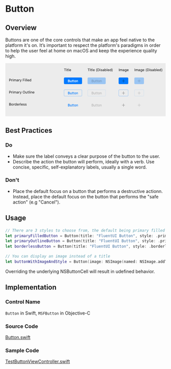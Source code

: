 # Button

## Overview
Buttons are one of the core controls that make an app feel native to the platform it's on. It’s important to respect the platform's paradigms in order to help the user feel at home on macOS and keep the experience quality high.

![ButtonViews.png](.attachments/ButtonViews.png)

## Best Practices
### Do
- Make sure the label conveys a clear purpose of the button to the user.
- Describe the action the button will perform, ideally with a verb. Use concise, specific, self-explanatory labels, usually a single word.

### Don't
- Place the default focus on a button that performs a destructive actionn. Instead, place the default focus on the button that performs the "safe action" (e.g "Cancel").

## Usage
```Swift
// There are 3 styles to choose from, the default being primary filled
let primaryFilledButton = Button(title: "FluentUI Button", style: .primaryFilled),
let primaryOutlineButton = Button(title: "FluentUI Button", style: .primaryOutline),
let borderlessButton = Button(title: "FluentUI Button", style: .borderless)
```

```Swift
// You can display an image instead of a title
let buttonWithImageAndStyle = Button(image: NSImage(named: NSImage.addTemplateName)!, style: .primaryFilled)
```

Overriding the underlying NSButtonCell will result in udefined behavior.

## Implementation
### Control Name
`Button` in Swift, `MSFButton` in Objective-C
### Source Code
[Button.swift](https://github.com/microsoft/fluentui-apple/blob/master/macos/FluentUI/Button.swift)
### Sample Code
[TestButtonViewController.swift](https://github.com/microsoft/fluentui-apple/blob/master/macos/FluentUITestApp/TestButtonViewController.swift)
